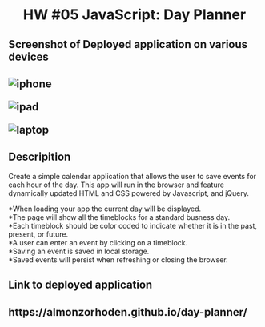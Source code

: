 <h1 align = "center" > HW #05 JavaScript: Day Planner </h1>

<h2>Screenshot of Deployed application on various devices<h2>

![iphone](https://user-images.githubusercontent.com/61447353/96388987-b416af80-117a-11eb-8a82-638f4605ffc4.PNG)

![ipad](https://user-images.githubusercontent.com/61447353/96388990-b711a000-117a-11eb-897a-4e5e688d2fdc.PNG)

![laptop](https://user-images.githubusercontent.com/61447353/96388991-b842cd00-117a-11eb-8651-038a1a5bbf91.PNG)

<h2> Descripition </h2>

Create a simple calendar application that allows the user to save events for each hour of the day. This app will run in the browser and feature dynamically updated HTML and CSS powered by Javascript, and jQuery.

*When loading your app the current day will be displayed.<br>
*The page will show all the timeblocks for a standard busness day. <br>
*Each timeblock should be color coded to indicate whether it is in the past, present, or future.<br>
*A user can enter an event by clicking on a timeblock. <br>
*Saving an event is saved in local storage. <br>
*Saved events will persist when refreshing or closing the browser. <br>

<h2> Link to deployed application <h2> https://almonzorhoden.github.io/day-planner/
